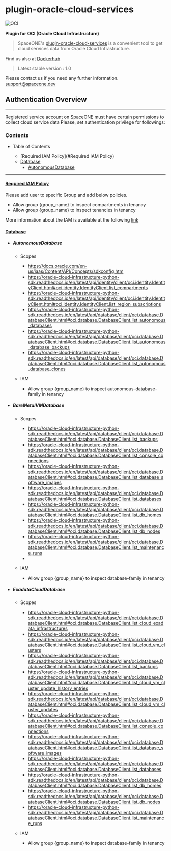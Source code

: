 # plugin-oracle-cloud-services

![OCI](https://user-images.githubusercontent.com/44199159/111094011-a4f72a80-857d-11eb-929f-b55433eddcae.png)

**Plugin for OCI (Oracle Cloud Infrastructure)**
> SpaceONE's [plugin-oracle-cloud-services](https://github.com/spaceone-dev/plugin-oracle-cloud-services)
> is a convenient tool to get cloud services data from Oracle Cloud Infrastructure. 

Find us also at [Dockerhub](https://hub.docker.com/repository/docker/pyengine/oracle-cloud-services)
> Latest stable version : 1.0

Please contact us if you need any further information. <support@spaceone.dev>




## Authentication Overview

--- 


Registered service account on SpaceONE must have certain permissions to collect cloud service data Please, set authentication privilege for followings:



### Contents
- Table of Contents

   - [Required IAM Policy](#Required IAM Policy)
   - [Database](#Database)
       - [AutonomousDatabase](#AutonomousDatabase)
    
--- 
#### [Required IAM Policy](https://docs.oracle.com/en-us/iaas/Content/Identity/Concepts/policies.htm)
Please add user to specific Group and add below policies. 

* Allow group {group_name} to inspect compartments in tenancy
* Allow group {group_name} to inspect tenancies in tenancy

More information about the IAM is available at the following [link](https://docs.oracle.com/en-us/iaas/Content/Identity/Tasks/managingpolicies.htm#Managing_Policies) 

#### [Database](https://oracle-cloud-infrastructure-python-sdk.readthedocs.io/en/latest/api/database/client/oci.database.DatabaseClient.html#oci.database.DatabaseClient.list_autonomous_databases)

 - ##### AutonomousDatabase

    - Scopes
       *  https://docs.oracle.com/en-us/iaas/Content/API/Concepts/sdkconfig.htm
       *  https://oracle-cloud-infrastructure-python-sdk.readthedocs.io/en/latest/api/identity/client/oci.identity.IdentityClient.html#oci.identity.IdentityClient.list_compartments
       *  https://oracle-cloud-infrastructure-python-sdk.readthedocs.io/en/latest/api/identity/client/oci.identity.IdentityClient.html#oci.identity.IdentityClient.list_region_subscriptions   
       *  https://oracle-cloud-infrastructure-python-sdk.readthedocs.io/en/latest/api/database/client/oci.database.DatabaseClient.html#oci.database.DatabaseClient.list_autonomous_databases
       *  https://oracle-cloud-infrastructure-python-sdk.readthedocs.io/en/latest/api/database/client/oci.database.DatabaseClient.html#oci.database.DatabaseClient.list_autonomous_database_backups
       *  https://oracle-cloud-infrastructure-python-sdk.readthedocs.io/en/latest/api/database/client/oci.database.DatabaseClient.html#oci.database.DatabaseClient.list_autonomous_database_clones
    
    - IAM
        * Allow group {group_name} to inspect autonomous-database-family in tenancy
   
- ##### BareMetalVMDatabase
   -   Scopes
         
         * https://oracle-cloud-infrastructure-python-sdk.readthedocs.io/en/latest/api/database/client/oci.database.DatabaseClient.html#oci.database.DatabaseClient.list_backups
         * https://oracle-cloud-infrastructure-python-sdk.readthedocs.io/en/latest/api/database/client/oci.database.DatabaseClient.html#oci.database.DatabaseClient.list_console_connections
         * https://oracle-cloud-infrastructure-python-sdk.readthedocs.io/en/latest/api/database/client/oci.database.DatabaseClient.html#oci.database.DatabaseClient.list_database_software_images
         * https://oracle-cloud-infrastructure-python-sdk.readthedocs.io/en/latest/api/database/client/oci.database.DatabaseClient.html#oci.database.DatabaseClient.list_databases
         * https://oracle-cloud-infrastructure-python-sdk.readthedocs.io/en/latest/api/database/client/oci.database.DatabaseClient.html#oci.database.DatabaseClient.list_db_homes
         * https://oracle-cloud-infrastructure-python-sdk.readthedocs.io/en/latest/api/database/client/oci.database.DatabaseClient.html#oci.database.DatabaseClient.list_db_nodes
         * https://oracle-cloud-infrastructure-python-sdk.readthedocs.io/en/latest/api/database/client/oci.database.DatabaseClient.html#oci.database.DatabaseClient.list_maintenance_runs
         * 
   - IAM 
      *  Allow group {group_name} to inspect database-family in tenancy
    
- ##### ExadataCloudDatabase
   -   Scopes
         * https://oracle-cloud-infrastructure-python-sdk.readthedocs.io/en/latest/api/database/client/oci.database.DatabaseClient.html#oci.database.DatabaseClient.list_cloud_exadata_infrastructures
         * https://oracle-cloud-infrastructure-python-sdk.readthedocs.io/en/latest/api/database/client/oci.database.DatabaseClient.html#oci.database.DatabaseClient.list_cloud_vm_clusters
         * https://oracle-cloud-infrastructure-python-sdk.readthedocs.io/en/latest/api/database/client/oci.database.DatabaseClient.html#oci.database.DatabaseClient.list_backups
         * https://oracle-cloud-infrastructure-python-sdk.readthedocs.io/en/latest/api/database/client/oci.database.DatabaseClient.html#oci.database.DatabaseClient.list_cloud_vm_cluster_update_history_entries
         * https://oracle-cloud-infrastructure-python-sdk.readthedocs.io/en/latest/api/database/client/oci.database.DatabaseClient.html#oci.database.DatabaseClient.list_cloud_vm_cluster_updates
         * https://oracle-cloud-infrastructure-python-sdk.readthedocs.io/en/latest/api/database/client/oci.database.DatabaseClient.html#oci.database.DatabaseClient.list_console_connections
         * https://oracle-cloud-infrastructure-python-sdk.readthedocs.io/en/latest/api/database/client/oci.database.DatabaseClient.html#oci.database.DatabaseClient.list_database_software_images
         * https://oracle-cloud-infrastructure-python-sdk.readthedocs.io/en/latest/api/database/client/oci.database.DatabaseClient.html#oci.database.DatabaseClient.list_databases
         * https://oracle-cloud-infrastructure-python-sdk.readthedocs.io/en/latest/api/database/client/oci.database.DatabaseClient.html#oci.database.DatabaseClient.list_db_homes
         * https://oracle-cloud-infrastructure-python-sdk.readthedocs.io/en/latest/api/database/client/oci.database.DatabaseClient.html#oci.database.DatabaseClient.list_db_nodes
         * https://oracle-cloud-infrastructure-python-sdk.readthedocs.io/en/latest/api/database/client/oci.database.DatabaseClient.html#oci.database.DatabaseClient.list_maintenance_runs
       
   - IAM 
      *  Allow group {group_name} to inspect database-family in tenancy



   








